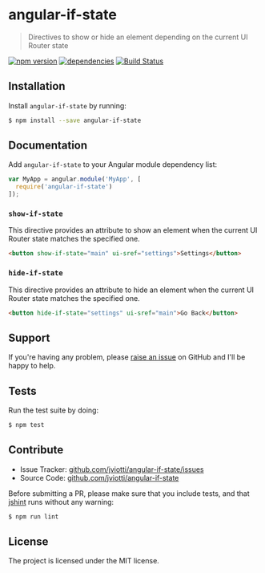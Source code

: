 angular-if-state
================

> Directives to show or hide an element depending on the current UI Router state

[![npm version](https://badge.fury.io/js/angular-if-state.svg)](http://badge.fury.io/js/angular-if-state)
[![dependencies](https://david-dm.org/jviotti/angular-if-state.svg)](https://david-dm.org/jviotti/angular-if-state.svg)
[![Build Status](https://travis-ci.org/jviotti/angular-if-state.svg?branch=master)](https://travis-ci.org/jviotti/angular-if-state)

Installation
------------

Install `angular-if-state` by running:

```sh
$ npm install --save angular-if-state
```

Documentation
-------------

Add `angular-if-state` to your Angular module dependency list:

```js
var MyApp = angular.module('MyApp', [
  require('angular-if-state')
]);
```

### `show-if-state`

This directive provides an attribute to show an element when the current UI Router state matches the specified one.

```html
<button show-if-state="main" ui-sref="settings">Settings</button>
```

### `hide-if-state`

This directive provides an attribute to hide an element when the current UI Router state matches the specified one.

```html
<button hide-if-state="settings" ui-sref="main">Go Back</button>
```

Support
-------

If you're having any problem, please [raise an issue](https://github.com/jviotti/angular-if-state/issues/new) on GitHub and I'll be happy to help.

Tests
-----

Run the test suite by doing:

```sh
$ npm test
```

Contribute
----------

- Issue Tracker: [github.com/jviotti/angular-if-state/issues](https://github.com/jviotti/angular-if-state/issues)
- Source Code: [github.com/jviotti/angular-if-state](https://github.com/jviotti/angular-if-state)

Before submitting a PR, please make sure that you include tests, and that [jshint](http://jshint.com) runs without any warning:

```sh
$ npm run lint
```

License
-------

The project is licensed under the MIT license.
